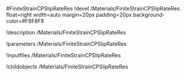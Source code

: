 <!-- MOOSE Object Documentation Stub: Remove this when content is added. -->
#FiniteStrainCPSlipRateRes
!devel /Materials/FiniteStrainCPSlipRateRes float=right width=auto margin=20px padding=20px background-color=#F8F8F8

!description /Materials/FiniteStrainCPSlipRateRes

!parameters /Materials/FiniteStrainCPSlipRateRes

!inputfiles /Materials/FiniteStrainCPSlipRateRes

!childobjects /Materials/FiniteStrainCPSlipRateRes
